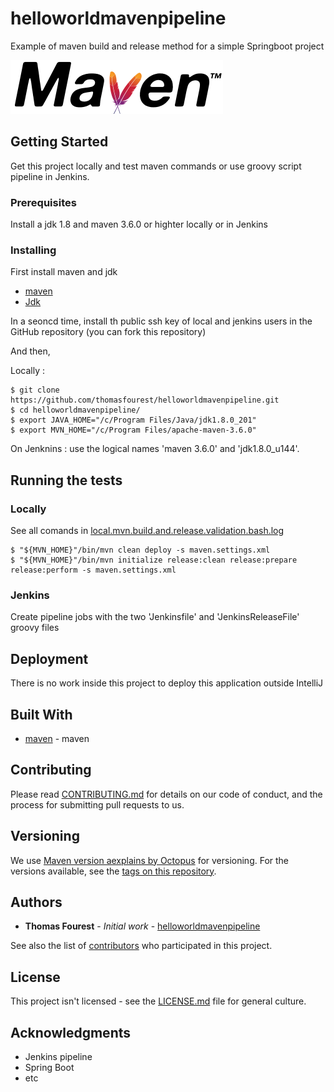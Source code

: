 # helloworldmavenpipeline

Example of maven build and release method for a simple Springboot project 

![alt text](https://github.com/thomasfourest/helloworldmavenpipeline/blob/master/maven-logo-black-on-white.png)

## Getting Started

Get this project locally and test maven commands or use groovy script pipeline in Jenkins. 

### Prerequisites

Install a jdk 1.8 and maven 3.6.0 or highter locally or in Jenkins

### Installing

First install maven and jdk

* [maven](https://maven.apache.org/)
* [Jdk](https://www.oracle.com/technetwork/java/javase/downloads/jdk8-downloads-2133151.html)

In a seoncd time, install th public ssh key of local and jenkins users in the GitHub repository (you can fork this repository)

And then,

Locally : 

```
$ git clone https://github.com/thomasfourest/helloworldmavenpipeline.git
$ cd helloworldmavenpipeline/
$ export JAVA_HOME="/c/Program Files/Java/jdk1.8.0_201"
$ export MVN_HOME="/c/Program Files/apache-maven-3.6.0"
```

On Jenknins : use the logical names 'maven 3.6.0' and 'jdk1.8.0_u144'. 


## Running the tests

### Locally

See all comands in [local.mvn.build.and.release.validation.bash.log](https://github.com/thomasfourest/helloworldmavenpipeline/blob/master/local.mvn.build.and.release.validation.bash.log)

```
$ "${MVN_HOME}"/bin/mvn clean deploy -s maven.settings.xml
$ "${MVN_HOME}"/bin/mvn initialize release:clean release:prepare release:perform -s maven.settings.xml
```

### Jenkins

Create pipeline jobs with the two 'Jenkinsfile' and 'JenkinsReleaseFile' groovy files


## Deployment

There is no work inside this project to deploy this application outside IntelliJ

## Built With

* [maven](https://maven.apache.org/guides/) - maven

## Contributing

Please read [CONTRIBUTING.md](https://gist.github.com/PurpleBooth/b24679402957c63ec426) for details on our code of conduct, and the process for submitting pull requests to us.

## Versioning

We use [Maven version aexplains by Octopus](https://octopus.com/blog/maven-versioning-explained) for versioning. For the versions available, see the [tags on this repository](https://github.com/thomasfourest/helloworldmavenpipeline/tags). 

## Authors

* **Thomas Fourest** - *Initial work* - [helloworldmavenpipeline](https://github.com/thomasfourest/helloworldmavenpipeline)

See also the list of [contributors](https://github.com/thomasfourest/helloworldmavenpipeline/graphs/contributors) who participated in this project.

## License

This project isn't licensed - see the [LICENSE.md](https://www.gnu.org/licenses/gpl-3.0.html) file for general culture. 

## Acknowledgments

* Jenkins pipeline
* Spring Boot
* etc
